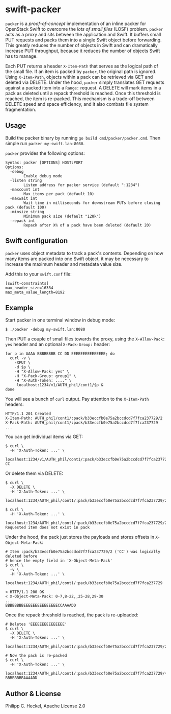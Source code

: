 # swift-packer

`packer` is a *proof-of-concept* implementation of an inline packer for OpenStack Swift to overcome the *lots of small files* (LOSF) problem. `packer` acts as a proxy and sits between the application and Swift. It buffers small PUT requests and packs them into a single Swift object before forwarding. This greatly reduces the number of objects in Swift and can dramatically increase PUT throughput, because it reduces the number of objects Swift has to manage.

Each PUT returns a header `X-Item-Path` that serves as the logical path of the small file. If an item is packed by `packer`, the original path is ignored. Using `X-Item-Path`, objects within a pack can be retrieved via GET and deleted via DELETE. Under the hood, `packer` simply translates GET requests against a packed item into a `Range:` request. A DELETE will mark items in a pack as deleted until a repack threshold is reached. Once this threshold is reached, the item is re-packed. This mechanism is a trade-off between DELETE speed and space efficiency, and it also combats file system fragmentation.
 
## Usage
Build the packer binary by running `go build cmd/packer/packer.cmd`. Then simple run `packer my-swift.lan:8080`.

`packer` provides the following options:

```
Syntax: packer [OPTIONS] HOST:PORT
Options:
  -debug
    	Enable debug mode
  -listen string
    	Listen address for packer service (default ":1234")
  -maxcount int
    	Max items per pack (default 10)
  -maxwait int
    	Wait time in milliseconds for downstream PUTs before closing pack (default 100)
  -minsize string
    	Minimum pack size (default "128k")
  -repack int
    	Repack after X% of a pack have been deleted (default 20)
```

## Swift configuration
`packer` uses object metadata to track a pack's contents. Depending on how many items are packed into one Swift object, it may be necessary to increase the maximum header and metadata value size. 

Add this to your `swift.conf` file:

```
[swift-constraints]
max_header_size=16384
max_meta_value_length=8192
```

## Example

Start packer in one terminal window in debug mode:
```
$ ./packer -debug my-swift.lan:8080
```

Then PUT a couple of small files towards the proxy, using the `X-Allow-Pack: yes` header and an optional `X-Pack-Group:` header:

```
for p in AAAA BBBBBBBB CC DD EEEEEEEEEEEEEEE; do
  curl -v \
    -XPUT \
    -d $p \
    -H "X-Allow-Pack: yes" \
    -H "X-Pack-Group: group1" \
    -H "X-Auth-Token: ...." \
     localhost:1234/v1/AUTH_phil/cont1/$p &
done
```

You will see a bunch of `curl` output. Pay attention to the `X-Item-Path` headers:

```
HTTP/1.1 201 Created
X-Item-Path: AUTH_phil/cont1/:pack/b33eccfb0e75a2bccdcd7f7fca237729/2
X-Pack-Path: AUTH_phil/cont1/:pack/b33eccfb0e75a2bccdcd7f7fca237729
...
```

You can get individual items via GET:

```
$ curl \ 
  -H 'X-Auth-Token: ...' \
  localhost:1234/v1/AUTH_phil/cont1/:pack/b33eccfb0e75a2bccdcd7f7fca237729/2
CC
```

Or delete them via DELETE:

```
$ curl \
  -X DELETE \
  -H 'X-Auth-Token: ...' \
  localhost:1234/AUTH_phil/cont1/:pack/b33eccfb0e75a2bccdcd7f7fca237729/2

$ curl \
  -H 'X-Auth-Token: ...' \
  localhost:1234/AUTH_phil/cont1/:pack/b33eccfb0e75a2bccdcd7f7fca237729/2
Requested item does not exist in pack
```

Under the hood, the pack just stores the payloads and stores offsets in `X-Object-Meta-Pack`:

```
# Item :pack/b33eccfb0e75a2bccdcd7f7fca237729/2 ('CC') was logically deleted before
# hence the empty field in 'X-Object-Meta-Pack' 
$ curl \
  -v \
  -H 'X-Auth-Token: ...' \
  localhost:1234/AUTH_phil/cont1/:pack/b33eccfb0e75a2bccdcd7f7fca237729

< HTTP/1.1 200 OK
< X-Object-Meta-Pack: 0-7,8-22,,25-28,29-30
...
BBBBBBBBEEEEEEEEEEEEEEECCAAAADD
```

Once the repack threshold is reached, the pack is re-uploaded:

```
# Deletes 'EEEEEEEEEEEEEEE'
$ curl \
  -X DELETE \
  -H 'X-Auth-Token: ...' \
  localhost:1234/AUTH_phil/cont1/:pack/b33eccfb0e75a2bccdcd7f7fca237729/2

# Now the pack is re-packed
$ curl \
  -H 'X-Auth-Token: ...' \
  localhost:1234/AUTH_phil/cont1/:pack/b33eccfb0e75a2bccdcd7f7fca237729/4
BBBBBBBBAAAADD
```

## Author & License 
Philipp C. Heckel, Apache License 2.0